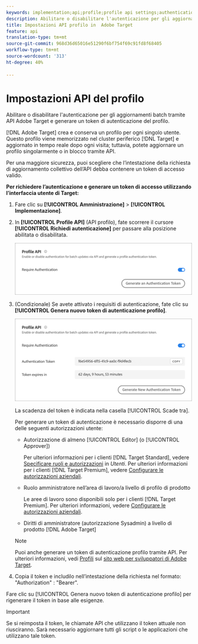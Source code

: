 ```yaml
---
keywords: implementation;api;profile;profile api settings;authentication token
description: Abilitare o disabilitare l'autenticazione per gli aggiornamenti batch tramite  API Adobe Target e generare un token di autenticazione del profilo.
title: Impostazioni API profilo in  Adobe Target
feature: api
translation-type: tm+mt
source-git-commit: 968d36d65016e51290f6bf754f69c91fd8f68405
workflow-type: tm+mt
source-wordcount: '313'
ht-degree: 40%

---
```



# Impostazioni API del profilo

Abilitare o disabilitare l&#39;autenticazione per gli aggiornamenti batch tramite  API Adobe Target e generare un token di autenticazione del profilo.

[!DNL Adobe Target] crea e conserva un profilo per ogni singolo utente. Questo profilo viene memorizzato nel cluster periferico [!DNL Target] e aggiornato in tempo reale dopo ogni visita; tuttavia, potete aggiornare un profilo singolarmente o in blocco tramite API.

Per una maggiore sicurezza, puoi scegliere che l’intestazione della richiesta di aggiornamento collettivo dell’API debba contenere un token di accesso valido.

**Per richiedere l’autenticazione e generare un token di accesso utilizzando l’interfaccia utente di Target:**

1. Fare clic su **[!UICONTROL Amministrazione]** > **[!UICONTROL Implementazione]**.
1. In **[!UICONTROL Profile API]** (API profilo), fate scorrere il cursore **[!UICONTROL Richiedi autenticazione]** per passare alla posizione abilitata o disabilitata.

   ![](assets/profile_api_settings.png)

1. (Condizionale) Se avete attivato i requisiti di autenticazione, fate clic su **[!UICONTROL Genera nuovo token di autenticazione profilo]**.

   ![](assets/profile_api_settings_2.png)

   La scadenza del token è indicata nella casella [!UICONTROL Scade tra].

   Per generare un token di autenticazione è necessario disporre di una delle seguenti autorizzazioni utente:

   * Autorizzazione di almeno [!UICONTROL Editor] (o [!UICONTROL Approver])

      Per ulteriori informazioni per i clienti [!DNL Target Standard], vedere [Specificare ruoli e autorizzazioni](/help/administrating-target/c-user-management/c-user-management/user-management.md#roles-permissions) in *Utenti*. Per ulteriori informazioni per i clienti [!DNL Target Premium], vedere [Configurare le autorizzazioni aziendali](/help/administrating-target/c-user-management/property-channel/properties-overview.md).

   * Ruolo amministratore nell’area di lavoro/a livello di profilo di prodotto

      Le aree di lavoro sono disponibili solo per i clienti [!DNL Target Premium]. Per ulteriori informazioni, vedere [Configurare le autorizzazioni aziendali](/help/administrating-target/c-user-management/property-channel/properties-overview.md).

   * Diritti di amministratore (autorizzazione Sysadmin) a livello di prodotto [!DNL Adobe Target]
   >[!NOTE]
   >
   >Puoi anche generare un token di autenticazione profilo tramite API. Per ulteriori informazioni, vedi [Profili](https://developers.adobetarget.com/api/#profiles) sul [sito web per sviluppatori di Adobe Target](https://developers.adobetarget.com/).

1. Copia il token e includilo nell’intestazione della richiesta nel formato: &quot;Authorization&quot; : &quot;Bearer&quot;.

Fare clic su [!UICONTROL Genera nuovo token di autenticazione profilo] per rigenerare il token in base alle esigenze.

>[!IMPORTANT]
>
>Se si reimposta il token, le chiamate API che utilizzano il token attuale non riusciranno. Sarà necessario aggiornare tutti gli script o le applicazioni che utilizzano tale token.
